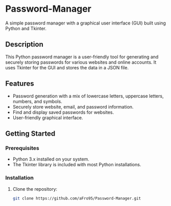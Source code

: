# Password-Manager
A simple password manager with a graphical user interface (GUI) built using Python and Tkinter.
## Description

This Python password manager is a user-friendly tool for generating and securely storing passwords for various websites and online accounts. It uses Tkinter for the GUI and stores the data in a JSON file.

## Features

- Password generation with a mix of lowercase letters, uppercase letters, numbers, and symbols.
- Securely store website, email, and password information.
- Find and display saved passwords for websites.
- User-friendly graphical interface.

## Getting Started

### Prerequisites

- Python 3.x installed on your system.
- The Tkinter library is included with most Python installations.

### Installation

1. Clone the repository:

   ```sh
   git clone https://github.com/aFro95/Password-Manager.git
